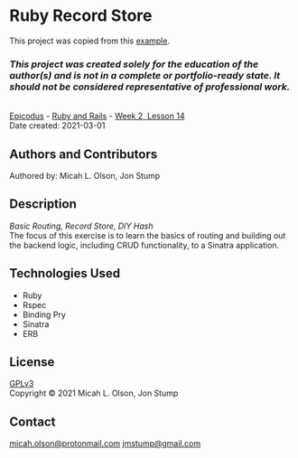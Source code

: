 # Ruby Record Store

This project was copied from this [example](https://github.com/epicodus-lessons/week2_backend_record_store).

### _This project was created solely for the education of the author(s) and is not in a complete or portfolio-ready state. It should not be considered representative of professional work._
\
[Epicodus](https://www.epicodus.com/) - [Ruby and Rails](https://www.learnhowtoprogram.com/ruby-and-rails/) - [Week 2, Lesson 14](https://www.learnhowtoprogram.com/ruby-and-rails/routing-with-ruby/basic-routing-record-store-diy-hash)
\
Date created: 2021-03-01

## Authors and Contributors
Authored by: Micah L. Olson, Jon Stump

## Description
_Basic Routing, Record Store, DIY Hash_  
The focus of this exercise is to learn the basics of routing and building out the backend logic, including CRUD functionality, to a Sinatra application.

## Technologies Used
* Ruby
* Rspec
* Binding Pry
* Sinatra
* ERB

## License
[GPLv3](https://choosealicense.com/licenses/gpl-3.0/)\
Copyright &copy; 2021 Micah L. Olson, Jon Stump

## Contact
micah.olson@protonmail.com
jmstump@gmail.com